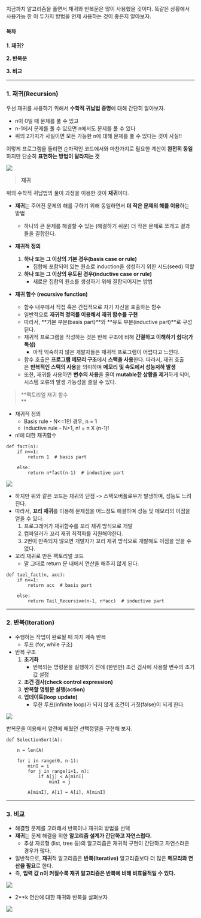 
지금까지 알고리즘을 풀면서 재귀와 반복문은 많이 사용했을 것이다. 똑같은 상황에서 사용가능 한 이 두가지 방법을 언제 사용하는 것이 좋은지 알아보자.

#### **목차**

**1. 재귀?**

**2. 반복문**

**3. 비교**

---

### **1. 재귀(Recursion)**

우선 재귀를 사용하기 위해서 **수학적 귀납법 증명**에 대해 간단히 알아보자.

-   n이 0일 때 문제를 풀 수 있고
-   n-1에서 문제를 풀 수 있으면 n에서도 문제를 풀 수 있다
-   위의 2가지가 사실이면 모든 가능한 n에 대해 문제를 풀 수 있다는 것이 사실!!

이렇게 프로그램을 돌리면 순차적인 코드에서와 마찬가지로 필요한 계산이 **완전히 동일**하지만 단순히 **표현하는 방법이 달라지는 것**

![](https://k.kakaocdn.net/dn/dXLkVS/btrMEhbcekI/yV3en8OapkhXIQZ6AegWN1/img.png)

> **재귀**

위의 수학적 귀납법의 풀이 과정을 이용한 것이 **재귀**이다.

-   **재귀**는 주어진 문제의 해를 구하기 위해 동일하면서 **더 작은 문제의 해를 이용**하는 방법  
    -   하나의 큰 문제를 해결할 수 있는 (해결하기 쉬운) 더 작은 문제로 쪼개고 결과들을 결합한다.
-   **재귀적 정의**  
    1.  **하나 또는 그 이상의 기본 경우(basis case or rule)**
        -   집합에 포함되어 있는 원소로 induction을 생성하기 위한 시드(seed) 역할
    2.  **하나 또는 그 이상의 유도된 경우(inductive case or rule)**
        -   새로운 집합의 원소를 생성하기 위해 결합되어지는 방법

-   **재귀 함수 (recursive function)**  
    -   함수 내부에서 직접 혹은 간접적으로 자기 자신을 호출하는 함수
    -   일반적으로 **재귀적 정의를 이용해서 재귀 함수를 구현**
    -   따라서, **기본 부분(basis part)**와 **유도 부분(inductive part)**로 구성된다.
    -   재귀적 프로그램을 작성하는 것은 반복 구조에 비해 **간결하고 이해하기 쉽다(가독성)**
        -   아직 익숙하지 않은 개발자들은 재귀적 프로그램이 어렵다고 느낀다.
    -   함수 호출은 **프로그램 메모리 구조**에서 **스택을 사용**한다. 따라서, 재귀 호출은 **반복적인 스택의 사용**을 의미하며 **메모리 및 속도에서 성능저하 발생**
    -   또한, 재귀를 사용하면 **변수의 사용**을 줄여 **mutable한 상황을 제거**하게 되어, 시스템 오류의 발생 가능성을 줄일 수 있다.

> **팩토리얼 재귀 함수  
> **

-   재귀적 정의
    -   Basis rule - N<=1인 경우, n = 1
    -   Inductive rule - N>1, n! = n X (n-1)!
-   n!에 대한 재귀함수

```
def fact(n):
	if n<=1:
    	return 1  # basis part
    
    else:
    	return n*fact(n-1)  # inductive part
```

![](https://k.kakaocdn.net/dn/b7dMDg/btrMIPc7XPV/8wpYLiHbFqbl54GEhl45kk/img.png)

-   하지만 위와 같은 코드는 재귀의 단점 -> 스택오버플로우가 발생하며, 성능도 느려진다.
-   따라서, **꼬리 재귀**를 이용해 문제점을 어느정도 해결하며 성능 및 메모리의 이점을 얻을 수 있다.
    1.  프로그래머가 재귀함수를 꼬리 재귀 방식으로 개발
    2.  컴파일러가 꼬리 재귀 최적화를 지원해야한다.
    3.  2번이 만족되지 않으면 개발자가 꼬리 재귀 방식으로 개발해도 이점을 얻을 수 없다.
-   꼬리 재귀로 만든 팩토리얼 코드
    -   말 그대로 return 문 내에서 연산을 해주지 않게 된다.

```
def tael_fact(n, acc):
	if n<=1:
    	return acc  # basis part
    
    else:
    	return Tail_Recursive(n-1, n*acc)  # inductive part
```

---

### **2. 반복(Iteration)**

-   수행하는 작업이 완료될 때 까지 계속 반복
    -   루프 (for, while 구조)
-   반복 구조
    1.  **초기화**
        -   반복되는 명령문을 실행하기 전에 (한번만) 조건 검사에 사용할 변수의 초기값 설정 
    2.  **조건 검사(check control expression)**
    3.  **반복할 명령문 실행(action)**
    4.  **업데이트(loop update)**
        -   무한 루프(infinite loop)가 되지 않게 조건이 거짓(false)이 되게 한다.

![](https://k.kakaocdn.net/dn/dkxe4H/btrMIwdKKFv/dySqeaj2xAg9oYiPIWX6Ck/img.png)

반복문을 이용해서 앞전에 배웠던 선택정렬을 구현해 보자.

```
def SelectionSort(A):

	n = len(A)
    
    for i in range(0, n-1):
    	minI = i
        for j in range(i+1, n):
        	if A[j] < A[minI]
            	minI = j
            
        A[minI], A[i] = A[i], A[minI]
```

---

### **3. 비교**

-   해결할 문제를 고려해서 반복이나 재귀의 방법을 선택
-   **재귀**는 문제 해결을 위한 **알고리즘 설계가 간단하고 자연스럽다.**
    -   추상 자료형 (list, tree 등)의 알고리즘은 재귀적 구현이 간단하고 자연스러운 경우가 많다.
-   일반적으로, **재귀**적 알고리즘은 **반복(Iterative)** 알고리즘보다 더 많은 **메모리와 연산을 필요**로 한다.
-   즉, **입력 값 n이 커질수록 재귀 알고리즘은 반복에 비해 비효율적일 수 있다.**

![](https://k.kakaocdn.net/dn/JCWBg/btrMJPcswUY/V3pGbKDK0yk9Wc5kaA4XRK/img.png)

-   2**k 연산에 대한 재귀와 반복을 살펴보자

![](https://k.kakaocdn.net/dn/ccdaKV/btrMJOR8Shu/yRdTkaln2aLxzw96SaVQR0/img.png)